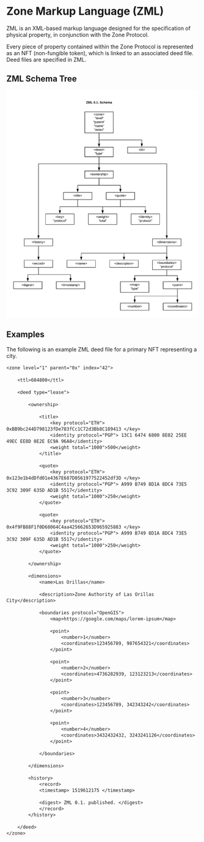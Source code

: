 # Zone Markup Language (ZML)

ZML is an XML-based markup language designed for the specification of physical property, in conjunction with the Zone Protocol.

Every piece of property contained within the Zone Protocol is represented as an NFT (non-fungible token), which is linked to an associated deed file. Deed files are specified in ZML.

## ZML Schema Tree

![Schema Tree](/assets/zml-0-1-tree.png)



## Examples

The following is an example ZML deed file for a primary NFT representing a city.

```
<zone level="1" parent="0x" index="42">
    	
    <ttl>604800</ttl>

    <deed type="lease">
        
        <ownership>
        	
        	<title>
        		<key protocol="ETH"> 0xBB9bc244D798123fDe783fCc1C72d3Bb8C189413 </key>
        		<identity protocol="PGP"> 13C1 6474 6800 8E02 25EE 49EC EE8D 0E2E EC9A 96A8</identity>
        		<weight total="1000">500</weight>
        	</title>

        	<quote>
				<key protocol="ETH"> 0x123e1b4dDfd01e4367E687D0561977522452df3D </key>
        		<identity protocol="PGP"> A999 B749 8D1A 8DC4 73E5 3C92 309F 635D AD1B 5517</identity>
        		<weight total="1000">250</weight>
        	</quote>

        	<quote>
        		<key protocol="ETH"> 0x4f9FB88F1f0D68064C4aa425662653D965925883 </key>
        		<identity protocol="PGP"> A999 B749 8D1A 8DC4 73E5 3C92 309F 635D AD1B 5517</identity>
        		<weight total="1000">250</weight>
        	</quote>

        </ownership>

        <dimensions>
        	<name>Las Orillas</name>

        	<description>Zone Authority of Las Orillas City</description>

        	<boundaries protocol="OpenGIS">
        		<map>https://google.com/maps/lorem-ipsum</map>
        		
        		<point>
        			<number>1</number>
        			<coordinates>123456789, 987654321</coordinates>
        		</point>

        		<point>
        			<number>2</number>
        			<coordinates>4736282939, 123123213</coordinates>
        		</point>

        		<point>
        			<number>3</number>
        			<coordinates>123456789, 342343242</coordinates>
        		</point>

        		<point>
        			<number>4</number>
        			<coordinates>3432432432, 3243241126</coordinates>
        		</point>

        	</boundaries>

        </dimensions>

        <history>
        	<record>
        	<timestamp> 1519612175 </timestamp>

        	<digest> ZML 0.1. published. </digest>
        	</record>
        </history>

    </deed>
</zone>
```


